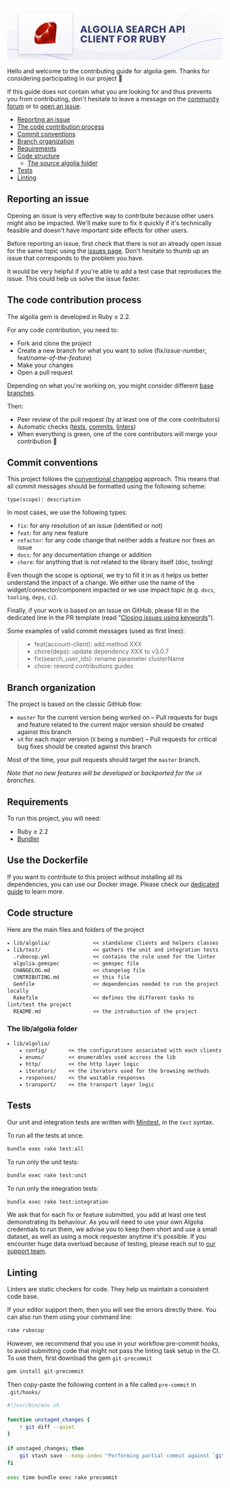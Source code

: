 <p align="center">
  <a href="https://www.algolia.com">
      <img alt="Algolia for Ruby" src="https://raw.githubusercontent.com/algolia/algoliasearch-client-common/master/banners/ruby.png" >
    </a>
</p>

Hello and welcome to the contributing guide for algolia gem. Thanks for considering participating in our project 🙇

If this guide does not contain what you are looking for and thus prevents you from contributing, don't hesitate to leave a message on the [community forum](https://discourse.algolia.com/) or to [open an issue](https://github.com/algolia/algoliasearch-client-ruby/issues).

<!-- DON'T EDIT THIS SECTION, INSTEAD RE-RUN TocDown TO UPDATE -->
<!-- TocDown Begin -->
* [Reporting an issue](#reporting-an-issue)
* [The code contribution process](#the-code-contribution-process)
* [Commit conventions](#commit-conventions)
* [Branch organization](#branch-organization)
* [Requirements](#requirements)
* [Code structure](#code-structure)
  * [The source algolia folder](#the-source-algolia-folder)
* [Tests](#tests)
* [Linting](#linting)
<!-- TocDown End -->

## Reporting an issue

Opening an issue is very effective way to contribute because other users might also be impacted. We'll make sure to fix it quickly if it's technically feasible and doesn't have important side effects for other users.

Before reporting an issue, first check that there is not an already open issue for the same topic using the [issues page](https://github.com/algolia/algoliasearch-client-ruby/issues). Don't hesitate to thumb up an issue that corresponds to the problem you have.

It would be very helpful if you're able to add a test case that reproduces the issue. This could help us solve the issue faster.

## The code contribution process

The algolia gem is developed in Ruby ≥ 2.2.

For any code contribution, you need to:

- Fork and clone the project
- Create a new branch for what you want to solve (fix/_issue-number_, feat/_name-of-the-feature_)
- Make your changes
- Open a pull request

Depending on what you're working on, you might consider different [base branches](#branch-organization).

Then:

- Peer review of the pull request (by at least one of the core contributors)
- Automatic checks ([tests](#tests), [commits](#commit-conventions), [linters](#linting))
- When everything is green, one of the core contributors will merge your contribution 🚀

## Commit conventions

This project follows the [conventional changelog](https://conventionalcommits.org/) approach. This means that all commit messages should be formatted using the following scheme:

```
type(scope): description
```

In most cases, we use the following types:

- `fix`: for any resolution of an issue (identified or not)
- `feat`: for any new feature
- `refactor`: for any code change that neither adds a feature nor fixes an issue
- `docs`: for any documentation change or addition
- `chore`: for anything that is not related to the library itself (doc, tooling)

Even though the scope is optional, we try to fill it in as it helps us better understand the impact of a change. We either use the name of the widget/connector/component impacted or we use impact topic (e.g. `docs`, `tooling`, `deps`, `ci`).

Finally, if your work is based on an issue on GitHub, please fill in the dedicated line in the PR template (read "[Closing issues using keywords](https://help.github.com/en/articles/closing-issues-using-keywords)").

Some examples of valid commit messages (used as first lines):

> - feat(account-client): add method XXX
> - chore(deps): update dependency XXX to v3.0.7
> - fix(search_user_ids): rename parameter clusterName
> - chore: reword contributions guides

## Branch organization

The project is based on the classic GitHub flow:

- `master` for the current version being worked on – Pull requests for bugs and feature related to the current major version should be created against this branch
- `vX` for each major version (`X` being a number) – Pull requests for critical bug fixes should be created against this branch

Most of the time, your pull requests should target the `master` branch.

_Note that no new features will be developed or backported for the `vX` branches._

## Requirements

To run this project, you will need:

- Ruby ≥ 2.2
- [Bundler](https://bundler.io/)

## Use the Dockerfile

If you want to contribute to this project without installing all its dependencies, you can use our Docker image. 
Please check our [dedicated guide](DOCKER_README.MD) to learn more.

## Code structure

Here are the main files and folders of the project

```
▸ lib/algolia/              << standalone clients and helpers classes
▸ lib/test/                 << gathers the unit and integration tests
  .rubocop.yml              << contains the rule used for the linter
  algolia.gemspec           << gemspec file
  CHANGELOG.md              << changelog file
  CONTRIBUTING.md           << this file
  Gemfile                   << dependencies needed to run the project locally
  Rakefile                  << defines the different tasks to lint/test the project
  README.md                 << the introduction of the project
```

### The lib/algolia folder

```
▸ lib/algolia/
    ▸ config/       << the configurations associated with each clients 
    ▸ enums/        << enumerables used accross the lib
    ▸ http/         << the http layer logic
    ▸ iterators/    << the iterators used for the browsing methods
    ▸ responses/    << the waitable responses
    ▸ transport/    << the transport layer logic
```

## Tests

Our unit and integration tests are written with [Minitest](https://github.com/seattlerb/minitest), in the `test` syntax.

To run all the tests at once:

```sh
bundle exec rake test:all
```

To run only the unit tests:

```sh
bundle exec rake test:unit
```

To run only the integration tests:

```sh
bundle exec rake test:integration
```

We ask that for each fix or feature submitted, you add at least one test demonstrating its behaviour. As you will need to use your own Algolia credentials to run them, we advise you to keep them short and use a small dataset, as well as using a mock requester anytime it's possible. If you encounter huge data overload because of testing, please reach out to [our support team](support@algolia.com).

## Linting

Linters are static checkers for code. They help us maintain a consistent code base.

If your editor support them, then you will see the errors directly there. You can also run them using your command line:

```sh
rake rubocop
```

However, we recommend that you use in your workflow pre-commit hooks, to avoid submitting code that might not pass the linting task setup in the CI. To use them,
first download the gem `git-precommit`

```sh
gem install git-precommit
```

Then copy-paste the following content in a file called `pre-commit` in `.git/hooks/` 

```sh
#!/usr/bin/env sh

function unstaged_changes {
    ! git diff --quiet
}

if unstaged_changes; then
    git stash save --keep-index "Performing partial commit against `git rev-parse HEAD`"
fi

exec time bundle exec rake precommit
```
